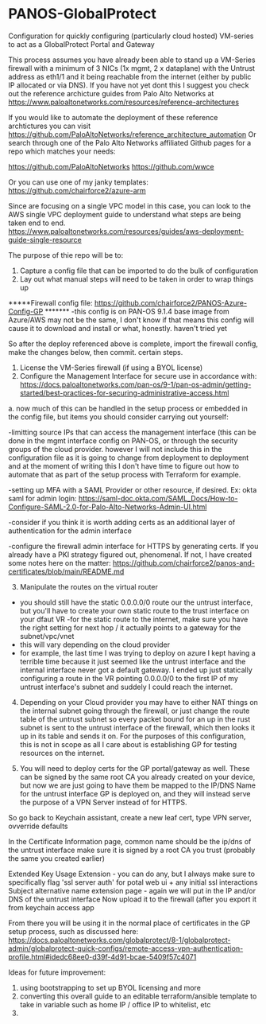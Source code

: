# PANOS-GlobalProtect
Configuration for quickly configuring (particularly cloud hosted) VM-series to act as a GlobalProtect Portal and Gateway

This process assumes you have already been able to stand up a VM-Series firewall with a minimum of 3 NICs (1x mgmt, 2 x dataplane) with the Untrust address as eth1/1 and it being reachable from the internet (either by public IP allocated or via DNS). If you have not yet dont this I suggest you check out the reference archicture guides from Palo Alto Networks at https://www.paloaltonetworks.com/resources/reference-architectures

If you would like to automate the deployment of these reference archtictures you can visit https://github.com/PaloAltoNetworks/reference_architecture_automation
Or search through one of the Palo Alto Networks affiliated Github pages for a repo which matches your needs:

https://github.com/PaloAltoNetworks
https://github.com/wwce

Or you can use one of my janky templates:
https://github.com/chairforce2/azure-arm

Since are focusing on a single VPC model in this case, you can look to the AWS single VPC deployment guide to understand what steps are being taken end to end.
https://www.paloaltonetworks.com/resources/guides/aws-deployment-guide-single-resource

The purpose of thie repo will be to:
1. Capture a config file that can be imported to do the bulk of configuration
2. Lay out what manual steps will need to be taken in order to wrap things up

*****Firewall config file: https://github.com/chairforce2/PANOS-Azure-Config-GP  *******
-this config is on PAN-OS 9.1.4
base image from Azure/AWS may not be the same, I don't know if that means this config will cause it to download and install or what, honestly. haven't tried yet

So after the deploy referenced above is complete, import the firewall config, make the changes below, then commit. certain steps.


1. License the VM-Series firewall (if using a BYOL license)
2. Configure the Management Interface for secure use in accordance with: https://docs.paloaltonetworks.com/pan-os/9-1/pan-os-admin/getting-started/best-practices-for-securing-administrative-access.html

a. now much of this can be handled in the setup process or embedded in the config file, but items you should consider carrying out yourself:

-limitting source IPs that can access the management interface (this can be done in the mgmt interface config on PAN-OS, or through the security groups of the cloud provider. however I will not include this in the configuration file as it is going to change from deployment to deployment and at the moment of writing this I don't have time to figure out how to automate that as part of the setup process with Terraform for example.

-setting up MFA with a SAML Provider or other resource, if desired. Ex: okta saml for admin login: https://saml-doc.okta.com/SAML_Docs/How-to-Configure-SAML-2.0-for-Palo-Alto-Networks-Admin-UI.html

-consider if you think it is worth adding certs as an additional layer of authentication for the admin interface

-configure the firewall admin interface for HTTPS by generating certs. If you already have a PKI strategy figured out, phenomenal. If not, I have created some notes here on the matter: https://github.com/chairforce2/panos-and-certificates/blob/main/README.md


3. Manipulate the routes on the virtual router
- you should still have the static 0.0.0.0/0 route our the untrust interface, but you'll have to create your own static route to the trust interface on your dfaut VR
-for the static route to the internet, make sure you have the right setting for next hop / it actually points to a gateway for the subnet/vpc/vnet
- this will vary depending on the cloud provider
- for example, the last time I was trying to deploy on azure I kept having a terrible time because it just seemed like the untrust interface and the internal interface never got a default gateway. I ended up just statically configuring a route in the VR pointing 0.0.0.0/0 to the first IP of my untrust interface's subnet and suddely I could reach the internet.

4. Depending on your Cloud provider you may have to either NAT things on the internal subnet going through the firewall, or just change the route table of the untrust subnet so every packet bound for an up in the rust subnet is sent to the untrust interface of the firewall, which then looks it up in its table and sends it on. For the purposes of this configuration, this is not in scope as all I care about is establishing GP for testing resources on the internet.

5. You will need to deploy certs for the GP portal/gateway as well. These can be signed by the same root CA you already created on your device, but now we are just going to have them be mapped to the IP/DNS Name for the untrust interface GP is deployed on, and they will instead serve the purpose of a VPN Server instead of for HTTPS.

So go back to Keychain assistant, create a new leaf cert, type VPN server, ovverride defaults

In the Certificate Information page, common name should be the ip/dns of the untrust interface
make sure it is signed by a root CA you trust (probably the same you created earlier)

Extended Key Usage Extension - you can do any, but I always make sure to specifically flag 'ssl server auth' for potal web ui + any initial ssl interactions
Subject alternative name extension page - again we will put in the IP and/or DNS of the untrust interface
Now upload it to the firewall (after you export it from keychain access app

From there you will be using it in the normal place of certificates in the GP setup process, such as discussed here: https://docs.paloaltonetworks.com/globalprotect/8-1/globalprotect-admin/globalprotect-quick-configs/remote-access-vpn-authentication-profile.html#idedc68ee0-d39f-4d91-bcae-5409f57c4071







Ideas for future improvement:
1. using bootstrapping to set up BYOL licensing and more
2. converting this overall guide to an editable terraform/ansible template to take in variable such as home IP / office IP to whitelist, etc
3.

